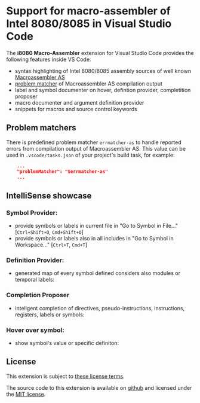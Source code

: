 # Support for macro-assembler of Intel 8080/8085 in Visual Studio Code

The **i8080 Macro-Assembler** extension for Visual Studio Code provides the following features inside VS Code:

* syntax highlighting of Intel 8080/8085 assembly sources of well known [Macroassembler AS](http://john.ccac.rwth-aachen.de:8000/as/)
* [problem matcher](#problem-matchers) of Macroassembler AS compilation output
* label and symbol documenter on hover, defintion provider, completition proposer
* macro documenter and argument definition provider
* snippets for macros and source control keywords

## Problem matchers

There is predefined problem matcher `errmatcher-as` to handle reported errors from compilation output of Macroassembler AS.
This value can be used in `.vscode/tasks.json` of your project's build task, for example:
```json
    ...
    "problemMatcher": "$errmatcher-as"
    ...
```

## IntelliSense showcase

### Symbol Provider:
- provide symbols or labels in current file in "Go to Symbol in File..." [`Ctrl+Shift+O`, `Cmd+Shift+O`]
- provide symbols or labels also in all includes in "Go to Symbol in Workspace..." [`Ctrl+T`, `Cmd+T`]

### Definition Provider:
- generated map of every symbol defined considers also modules or temporal labels:

### Completion Proposer
- inteligent completion of directives, pseudo-instructions, instructions, registers, labels or symbols:

### Hover over symbol:
- show symbol's value or specific definiton:


## License

This extension is subject to [these license terms](LICENSE).

The source code to this extension is available on [github](https://github.com/mborik/i8080-macroasm-vscode) and licensed under the [MIT license](LICENSE).
